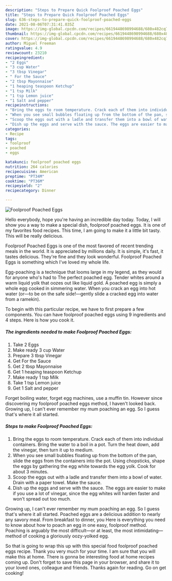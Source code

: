 ```yaml
---
description: "Steps to Prepare Quick Foolproof Poached Eggs"
title: "Steps to Prepare Quick Foolproof Poached Eggs"
slug: 636-steps-to-prepare-quick-foolproof-poached-eggs
date: 2021-08-06T07:31:41.035Z
image: https://img-global.cpcdn.com/recipes/6619448698994688/680x482cq70/foolproof-poached-eggs-recipe-main-photo.jpg
thumbnail: https://img-global.cpcdn.com/recipes/6619448698994688/680x482cq70/foolproof-poached-eggs-recipe-main-photo.jpg
cover: https://img-global.cpcdn.com/recipes/6619448698994688/680x482cq70/foolproof-poached-eggs-recipe-main-photo.jpg
author: Miguel Freeman
ratingvalue: 4.9
reviewcount: 23210
recipeingredient:
- "2 Eggs"
- "3 cup Water"
- "3 tbsp Vinegar"
- " For the Sauce"
- "2 tbsp Mayonnaise"
- "1 heaping teaspoon Ketchup"
- "1 tsp Milk"
- "1 tsp Lemon juice"
- "1 Salt and pepper"
recipeinstructions:
- "Bring the eggs to room temperature. Crack each of them into individual containers. Bring the water to a boil in a pot. Turn the heat down, add the vinegar, then turn it up to medium."
- "When you see small bubbles floating up from the bottom of the pan, slide the eggs from the containers into the pot. Using chopsticks, shape the eggs by gathering the egg white towards the egg yolk. Cook for about 3 minutes."
- "Scoop the eggs out with a ladle and transfer them into a bowl of water. Drain with a paper towel. Make the sauce."
- "Dish up the eggs and serve with the sauce. The eggs are easier to make if you use a lot of vinegar, since the egg whites will harden faster and won&#39;t spread out too much."
categories:
- Recipe
tags:
- foolproof
- poached
- eggs

katakunci: foolproof poached eggs 
nutrition: 264 calories
recipecuisine: American
preptime: "PT34M"
cooktime: "PT36M"
recipeyield: "2"
recipecategory: Dinner

---
```



![Foolproof Poached Eggs](https://img-global.cpcdn.com/recipes/6619448698994688/680x482cq70/foolproof-poached-eggs-recipe-main-photo.jpg)

Hello everybody, hope you're having an incredible day today. Today, I will show you a way to make a special dish, foolproof poached eggs. It is one of my favorites food recipes. This time, I am going to make it a little bit tasty. This will be really delicious.

Foolproof Poached Eggs is one of the most favored of recent trending meals in the world. It is appreciated by millions daily. It is simple, it's fast, it tastes delicious. They're fine and they look wonderful. Foolproof Poached Eggs is something which I've loved my whole life.

Egg-poaching is a technique that looms large in my legend, as they would for anyone who&#39;s had to The perfect poached egg. Tender whites around a warm liquid yolk that oozes out like liquid gold. A poached egg is simply a whole egg cooked in simmering water. When you crack an egg into hot water (or—to be on the safe side!—gently slide a cracked egg into water from a ramekin).


To begin with this particular recipe, we have to first prepare a few components. You can have foolproof poached eggs using 9 ingredients and 4 steps. Here is how you cook it.

<!--inarticleads1-->

##### The ingredients needed to make Foolproof Poached Eggs:

1. Take 2 Eggs
1. Make ready 3 cup Water
1. Prepare 3 tbsp Vinegar
1. Get  For the Sauce
1. Get 2 tbsp Mayonnaise
1. Get 1 heaping teaspoon Ketchup
1. Make ready 1 tsp Milk
1. Take 1 tsp Lemon juice
1. Get 1 Salt and pepper


Forget boiling water, forget egg machines, use a muffin tin. However since discovering my foolproof poached eggs method, I haven&#39;t looked back. Growing up, I can&#39;t ever remember my mum poaching an egg. So I guess that&#39;s where it all started. 

<!--inarticleads2-->

##### Steps to make Foolproof Poached Eggs:

1. Bring the eggs to room temperature. Crack each of them into individual containers. Bring the water to a boil in a pot. Turn the heat down, add the vinegar, then turn it up to medium.
1. When you see small bubbles floating up from the bottom of the pan, slide the eggs from the containers into the pot. Using chopsticks, shape the eggs by gathering the egg white towards the egg yolk. Cook for about 3 minutes.
1. Scoop the eggs out with a ladle and transfer them into a bowl of water. Drain with a paper towel. Make the sauce.
1. Dish up the eggs and serve with the sauce. The eggs are easier to make if you use a lot of vinegar, since the egg whites will harden faster and won&#39;t spread out too much.


Growing up, I can&#39;t ever remember my mum poaching an egg. So I guess that&#39;s where it all started. Poached eggs are a delicious addition to nearly any savory meal. From breakfast to dinner, you Here is everything you need to know about how to poach an egg in one easy, foolproof method. Poaching is arguably the most difficult—or at least, the most intimidating—method of cooking a gloriously oozy-yolked egg. 

So that is going to wrap this up with this special food foolproof poached eggs recipe. Thank you very much for your time. I am sure that you will make this at home. There is gonna be interesting food at home recipes coming up. Don't forget to save this page in your browser, and share it to your loved ones, colleague and friends. Thanks again for reading. Go on get cooking!
